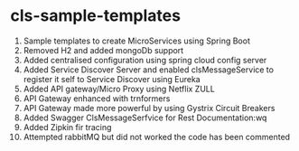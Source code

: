 # cls-sample-templates
1. Sample templates to create MicroServices using Spring Boot
2. Removed H2 and added mongoDb support
3. Added centralised configuration using spring cloud config server
4. Added Service Discover Server and enabled clsMessageService to register it self to Service Discover using Eureka
5. Added API gateway/Micro Proxy using Netflix ZULL
6. API Gateway enhanced with trnformers 
7. API Gateway made more powerful by using Gystrix Circuit Breakers 
8. Added Swagger ClsMessageSerfvice for Rest Documentation:wq
9. Added Zipkin fir tracing
10. Attempted rabbitMQ but did not worked the code has been commented
